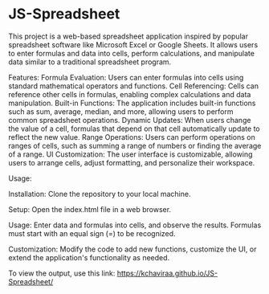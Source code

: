 # JS-Spreadsheet

This project is a web-based spreadsheet application inspired by popular spreadsheet software like Microsoft Excel or Google Sheets. It allows users to enter formulas and data into cells, perform calculations, and manipulate data similar to a traditional spreadsheet program.

Features:
Formula Evaluation: Users can enter formulas into cells using standard mathematical operators and functions.
Cell Referencing: Cells can reference other cells in formulas, enabling complex calculations and data manipulation.
Built-in Functions: The application includes built-in functions such as sum, average, median, and more, allowing users to perform common spreadsheet operations.
Dynamic Updates: When users change the value of a cell, formulas that depend on that cell automatically update to reflect the new value.
Range Operations: Users can perform operations on ranges of cells, such as summing a range of numbers or finding the average of a range.
UI Customization: The user interface is customizable, allowing users to arrange cells, adjust formatting, and personalize their workspace.

Usage:

Installation: Clone the repository to your local machine.

Setup: Open the index.html file in a web browser.

Usage: Enter data and formulas into cells, and observe the results. Formulas must start with an equal sign (=) to be recognized.

Customization: Modify the code to add new functions, customize the UI, or extend the application's functionality as needed.

To view the output, use this link: https://kchaviraa.github.io/JS-Spreadsheet/
